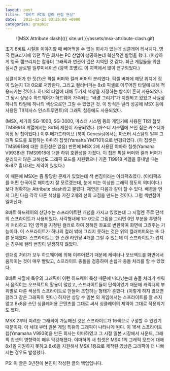 ```yaml
---
layout: post
title:  "8비트 PC의 컬러 번짐 현상"
date:   2015-12-21 03:25:00 +0900
categories: graphic
---
```


<center>![MSX Attribute clash]({{ site.url }}/assets/msx-attribute-clash.gif)</center>

초기 8비트 시절을 이야기할 때 빼어먹을 수 없는 회사가 있는데 싱클레어 리서치다. 영국 캠프리지에 있던 작은 회사는 PC 산업이 성공하는데 혁신적인 발명을 했다. (이상하게 영국 캠브리지는 컴퓨터 그래픽과 연관이 깊은 지역인 것 같다. 최근 게임들을 위한 실시간 글로벌 일루미네이션 (광역 조명)도 이 지역에서 많이 연구되었다.)

싱클레어가 한 짓(?)은 픽셀 버퍼와 컬러 버퍼의 분리였다. 픽셀 버퍼에 해당 위치에 점이 있는지 1과 0으로 저장한다. 그리고 컬러버퍼는 8x8 픽셀로 이루어진 타일에 대해 적용시키는 것이다. 하나의 타일에 대해 두가지 색상을 지정하는 방식이 흔히 사용되었다. 그 당시 상당수 하드웨어가 하드웨어 가속되는 “배경 그리기"가 지원되고 있었고 사실상 하나의 타일에 하나의 색상으로만 그릴 수 있었던 것. 이 방식은 널리 성공해 MSX 등에 사용된 TI(텍사스 인스트루먼트)의 그래픽 칩등에도 사용되었다.

(MSX, 세가의 SG-1000, SG-3000, 마스터 시스템 등의 게임기에 사용된 TI의 칩셋 TMS9918 계열에서는 8x1의 제한이 사용되었다. (마스터 시스템에 쓰인 칩은 커스터마이징 된 칩이었다.) 이후 메가드라이브 (북미 Genesis)에서는 마스터 시스템의 일부 그래픽 모드를 포함하는 야마하 칩셋(Yamaha YM7101)으로 변경되었다. (이 칩셋은 TMS9918에 대한 호환성은 없음) 반면에 MSX 2에 사용된 야마하 칩셋(Yamaha V9938)은 TMS9918에 대한 하위 호환성을 가졌다. 이 칩은 픽셀 버퍼와 컬러 버퍼가 분리되지 않은 고해상도 그래픽 모드를 지원했으나 기존 TI9918 계열을 흉내낼 때는 8x8로 흉내내는 제약이 있었다.)

이 때문에 MSX는 좀 황당한 문제가 있었는데 색 번짐이라는 아티팩츠였다. (아티팩츠를 어떤 한국어로 해야할지 잘 모르겠는데, 눈에 띄는 이상한 그래픽 정도의 의미이다.) 보다 정확히는 Attribute clash라고 불렀다. 재연은 다음과 같이 할 수 있다. 배경을 먼저 그린 다음 각각 다른 색상을 가진 2개의 선의 교점을 만드는 것이다. 그럼 색번짐이 일어난다.

8비트 하드웨어의 상당수는 스프라이트란 개념을 가지고 있었는데 그 시절엔 주로 단색의 스프라이트가 사용되었다. 사각형내에 1과 0으로 그림을 그리면 0인 부분을 투명하게 처리하고 1인 영역을 지정된 컬러로 하여 정해진 좌표로 변환하여 화면에 그려주는 기능이다. 이 스프라이트가 하나의 컬러 밖에 그리지 못하는 것은 위의 컬러버퍼와는 또 다른 문제였다. 스프라이트는 한 스캔 라인당 4개를 그릴 수 있는데 이 스프라이트가 겹치는 경우에 컬러 번짐이 발생하지 않았다.

렌더링 처리가 모두 하드웨어에 의해 이루어졌기 때문에 캐릭터나 오브젝트를 화면에서 움직이는 것이 매우 빨랐고, 스프라이트 충돌을 검증하여 손쉽게 충돌 처리를 할 수 있었다.

8비트 시절에 특유의 그래픽이 이런 하드웨어 특성 때문에 나타났는데 충돌 처리가 쉬워서 움직이는 오브젝트의 활용이 많았고, 스프라이트들이 단색이었기 때문에 캐릭터의 부위별로 다른 색상의 스프라이트로 만들어 조합하는 형태가 흔했다. (이렇게 하지 않으면 갤러그 같은 그래픽이 된다.) 하지만 상당 수 일본 외 게임에서는 스프라이트를 잘 쓰지 않고 8x8을 쓰던 싱클레어용 콘텐츠를 그대로 써서 싱클레어의 제약이 그대로 적용되기도 했다.

MSX 2부터 미려한 그래픽이 가능해진 것은 스프라이트가 16색으로 구성할 수 있었기 때문이다. 이 세대 부터 일본 게임 특유의 그래픽이 나타나게 된다. 이 16색 스프라이트 칩(Ymamaha V9938)을 만든 회사는 야마하였고 그 시절 일본 시장에서 사운드, 그래픽 칩셋의 영향력이 매우 막강해졌다. 야마하의 새 칩셋은 MSX 1의 그래픽 모드에 대해 8x1을 지원하지 못하고 8x8을 지원해서 MSX 1용으로 제작된 영상은 그래픽이 더 나빠지는 경우도 발생했다.

PS: 이 글은 3년전에 본인이 작성한 글의 백업입니다.
